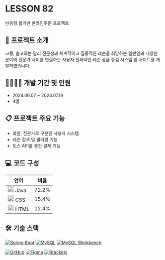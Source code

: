 # LESSON 82

반응형 웹기반 온라인주문 프로젝트

## 📁 프로젝트 소개

크몽, 숨고와는 달리 전문성과 체계적이고 집중적인 레슨을 희망하는 일반인과 다양한 분야의 전문가 사이를 연결하는 사용자 친화적인 레슨 상품 중점 시스템 웹 사이트를 개발하였습니다.

## 👨‍👩‍👧‍👦 개발 기간 및 인원

- 2024.06.07 ~ 2024.07.19
- 4명

## 📋 프로젝트 주요 기능

- 회원, 전문가로 구분된 사용자 시스템
- 레슨 검색 및 필터링 기능
- 토스 API를 통한 결제 기능

## 💻 코드 구성
| 언어 | 비율 |
|------|------|
| <img src="https://cdn.jsdelivr.net/gh/devicons/devicon/icons/java/java-original.svg" width="20" height="20" /> Java | 72.2% |
| <img src="https://cdn.jsdelivr.net/gh/devicons/devicon/icons/css3/css3-original.svg" width="20" height="20" /> CSS | 15.4% |
| <img src="https://cdn.jsdelivr.net/gh/devicons/devicon/icons/html5/html5-original.svg" width="20" height="20" /> HTML | 12.4% |

## 🛠️ 기술 스택

[![Spring Boot](https://img.shields.io/badge/Spring_Boot-6DB33F?style=flat-square&logo=spring-boot&logoColor=white)](https://spring.io/projects/spring-boot)
[![MySQL](https://img.shields.io/badge/MySQL-4479A1?style=flat-square&logo=mysql&logoColor=white)](https://www.mysql.com/)
[![MySQL Workbench](https://img.shields.io/badge/MySQL_Workbench-4479A1?style=flat-square&logo=mysql&logoColor=white)](https://www.mysql.com/products/workbench/)

[![GitHub](https://img.shields.io/badge/GitHub-181717?style=flat-square&logo=github&logoColor=white)](https://github.com/)
[![Figma](https://img.shields.io/badge/Figma-F24E1E?style=flat-square&logo=figma&logoColor=white)](https://www.figma.com/)
[![Brackets](https://img.shields.io/badge/Brackets-0078D7?style=flat-square&logo=brackets&logoColor=white)](https://brackets.io/)
